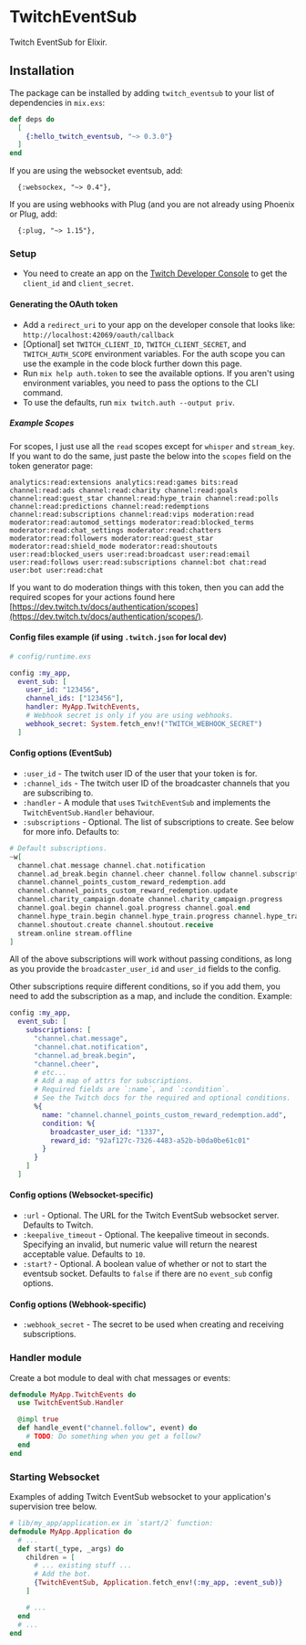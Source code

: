 # TwitchEventSub

Twitch EventSub for Elixir.

## Installation

The package can be installed by adding `twitch_eventsub` to your list of
dependencies in `mix.exs`:

```elixir
def deps do
  [
    {:hello_twitch_eventsub, "~> 0.3.0"}
  ]
end
```

If you are using the websocket eventsub, add:

      {:websockex, "~> 0.4"},

If you are using webhooks with Plug (and you are not already using Phoenix or Plug, add:

      {:plug, "~> 1.15"},

### Setup

- You need to create an app on the [Twitch Developer Console](https://dev.twitch.tv/console/apps/create)
  to get the `client_id` and `client_secret`.

#### Generating the OAuth token

- Add a `redirect_uri` to your app on the developer console that looks like:
  `http://localhost:42069/oauth/callback`
- [Optional] set `TWITCH_CLIENT_ID`, `TWITCH_CLIENT_SECRET`, and `TWITCH_AUTH_SCOPE`
  environment variables. For the auth scope you can use the example in the code
  block further down this page.
- Run `mix help auth.token` to see the available options. If you aren't using environment
  variables, you need to pass the options to the CLI command.
- To use the defaults, run `mix twitch.auth --output priv`.

##### Example Scopes

For scopes, I just use all the `read` scopes except for `whisper` and `stream_key`.
If you want to do the same, just paste the below into the `scopes` field on the
token generator page:

```
analytics:read:extensions analytics:read:games bits:read channel:read:ads channel:read:charity channel:read:goals channel:read:guest_star channel:read:hype_train channel:read:polls channel:read:predictions channel:read:redemptions channel:read:subscriptions channel:read:vips moderation:read moderator:read:automod_settings moderator:read:blocked_terms moderator:read:chat_settings moderator:read:chatters moderator:read:followers moderator:read:guest_star moderator:read:shield_mode moderator:read:shoutouts user:read:blocked_users user:read:broadcast user:read:email user:read:follows user:read:subscriptions channel:bot chat:read user:bot user:read:chat
```

If you want to do moderation things with this token, then you can add the required scopes for
your actions found here [https://dev.twitch.tv/docs/authentication/scopes](https://dev.twitch.tv/docs/authentication/scopes/).

#### Config files example (if using `.twitch.json` for local dev)

```elixir
# config/runtime.exs

config :my_app,
  event_sub: [
    user_id: "123456",
    channel_ids: ["123456"],
    handler: MyApp.TwitchEvents,
    # Webhook secret is only if you are using webhooks.
    webhook_secret: System.fetch_env!("TWITCH_WEBHOOK_SECRET")
  ]
```

#### Config options (EventSub)

- `:user_id` - The twitch user ID of the user that your token is for.
- `:channel_ids` - The twitch user ID of the broadcaster channels that you are subscribing to.
- `:handler` - A module that `use`s `TwitchEventSub` and implements the `TwitchEventSub.Handler` behaviour.
- `:subscriptions` - Optional. The list of subscriptions to create. See below for more info.
  Defaults to:

```elixir
# Default subscriptions.
~w[
  channel.chat.message channel.chat.notification
  channel.ad_break.begin channel.cheer channel.follow channel.subscription.end
  channel.channel_points_custom_reward_redemption.add
  channel.channel_points_custom_reward_redemption.update
  channel.charity_campaign.donate channel.charity_campaign.progress
  channel.goal.begin channel.goal.progress channel.goal.end
  channel.hype_train.begin channel.hype_train.progress channel.hype_train.end
  channel.shoutout.create channel.shoutout.receive
  stream.online stream.offline
]
```

All of the above subscriptions will work without passing conditions, as long as you
provide the `broadcaster_user_id` and `user_id` fields to the config.

Other subscriptions require different conditions, so if you add them, you need to add the subscription
as a map, and include the condition. Example:

```elixir
config :my_app,
  event_sub: [
    subscriptions: [
      "channel.chat.message",
      "channel.chat.notification",
      "channel.ad_break.begin",
      "channel.cheer",
      # etc...
      # Add a map of attrs for subscriptions.
      # Required fields are `:name`, and `:condition`.
      # See the Twitch docs for the required and optional conditions.
      %{
        name: "channel.channel_points_custom_reward_redemption.add",
        condition: %{
          broadcaster_user_id: "1337",
          reward_id: "92af127c-7326-4483-a52b-b0da0be61c01"
        }
      }
    ]
  ]
```

#### Config options (Websocket-specific)

- `:url` - Optional. The URL for the Twitch EventSub websocket server. Defaults to Twitch.
- `:keepalive_timeout` - Optional. The keepalive timeout in seconds. Specifying an invalid,
  but numeric value will return the nearest acceptable value. Defaults to `10`.
- `:start?` - Optional. A boolean value of whether or not to start the eventsub socket.
  Defaults to `false` if there are no `event_sub` config options.

#### Config options (Webhook-specific)

- `:webhook_secret` - The secret to be used when creating and receiving subscriptions.

### Handler module

Create a bot module to deal with chat messages or events:

```elixir
defmodule MyApp.TwitchEvents do
  use TwitchEventSub.Handler

  @impl true
  def handle_event("channel.follow", event) do
    # TODO: Do something when you get a follow?
  end
end
```

### Starting Websocket

Examples of adding Twitch EventSub websocket to your application's supervision tree below.

```elixir
# lib/my_app/application.ex in `start/2` function:
defmodule MyApp.Application do
  # ...
  def start(_type, _args) do
    children = [
      # ... existing stuff ...
      # Add the bot.
      {TwitchEventSub, Application.fetch_env!(:my_app, :event_sub)}
    ]

    # ...
  end
  # ...
end
```
